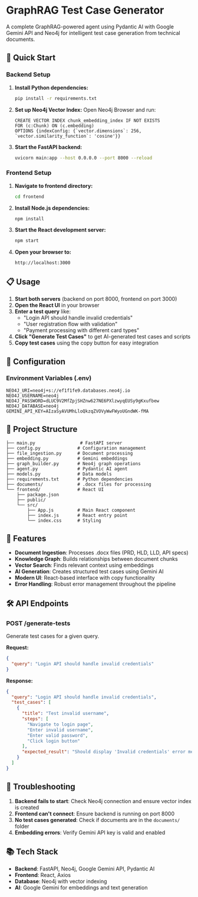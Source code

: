 # GraphRAG Test Case Generator

A complete GraphRAG-powered agent using Pydantic AI with Google Gemini API and Neo4j for intelligent test case generation from technical documents.

## 🚀 Quick Start

### Backend Setup

1. **Install Python dependencies:**
   ```bash
   pip install -r requirements.txt
   ```

2. **Set up Neo4j Vector Index:**
   Open Neo4j Browser and run:
   ```cypher
   CREATE VECTOR INDEX chunk_embedding_index IF NOT EXISTS
   FOR (c:Chunk) ON (c.embedding)
   OPTIONS {indexConfig: {`vector.dimensions`: 256, `vector.similarity_function`: 'cosine'}}
   ```

3. **Start the FastAPI backend:**
   ```bash
   uvicorn main:app --host 0.0.0.0 --port 8000 --reload
   ```

### Frontend Setup

1. **Navigate to frontend directory:**
   ```bash
   cd frontend
   ```

2. **Install Node.js dependencies:**
   ```bash
   npm install
   ```

3. **Start the React development server:**
   ```bash
   npm start
   ```

4. **Open your browser to:**
   ```
   http://localhost:3000
   ```

## 📋 Usage

1. **Start both servers** (backend on port 8000, frontend on port 3000)
2. **Open the React UI** in your browser
3. **Enter a test query** like:
   - "Login API should handle invalid credentials"
   - "User registration flow with validation"
   - "Payment processing with different card types"
4. **Click "Generate Test Cases"** to get AI-generated test cases and scripts
5. **Copy test cases** using the copy button for easy integration

## 🔧 Configuration

### Environment Variables (.env)
```
NEO4J_URI=neo4j+s://ef1f1fe9.databases.neo4j.io
NEO4J_USERNAME=neo4j
NEO4J_PASSWORD=dLUC9V2MfZpjSHZnw627NE6PXlzwyqEUSy9gKxufbew
NEO4J_DATABASE=neo4j
GEMINI_API_KEY=AIzaSyAVUMhLloQkzqZVOVyWwFWyoUGndWK-fMA
```

## 📁 Project Structure

```
├── main.py                 # FastAPI server
├── config.py              # Configuration management
├── file_ingestion.py      # Document processing
├── embedding.py           # Gemini embeddings
├── graph_builder.py       # Neo4j graph operations
├── agent.py               # Pydantic AI agent
├── models.py              # Data models
├── requirements.txt       # Python dependencies
├── documents/             # .docx files for processing
└── frontend/              # React UI
    ├── package.json
    ├── public/
    └── src/
        ├── App.js         # Main React component
        ├── index.js       # React entry point
        └── index.css      # Styling
```

## 🎯 Features

- **Document Ingestion**: Processes .docx files (PRD, HLD, LLD, API specs)
- **Knowledge Graph**: Builds relationships between document chunks
- **Vector Search**: Finds relevant context using embeddings
- **AI Generation**: Creates structured test cases using Gemini AI
- **Modern UI**: React-based interface with copy functionality
- **Error Handling**: Robust error management throughout the pipeline

## 🛠 API Endpoints

### POST /generate-tests
Generate test cases for a given query.

**Request:**
```json
{
  "query": "Login API should handle invalid credentials"
}
```

**Response:**
```json
{
  "query": "Login API should handle invalid credentials",
  "test_cases": [
    {
      "title": "Test invalid username",
      "steps": [
        "Navigate to login page",
        "Enter invalid username",
        "Enter valid password",
        "Click login button"
      ],
      "expected_result": "Should display 'Invalid credentials' error message"
    }
  ]
}
```

## 🚨 Troubleshooting

1. **Backend fails to start**: Check Neo4j connection and ensure vector index is created
2. **Frontend can't connect**: Ensure backend is running on port 8000
3. **No test cases generated**: Check if documents are in the `documents/` folder
4. **Embedding errors**: Verify Gemini API key is valid and enabled

## 📚 Tech Stack

- **Backend**: FastAPI, Neo4j, Google Gemini API, Pydantic AI
- **Frontend**: React, Axios
- **Database**: Neo4j with vector indexing
- **AI**: Google Gemini for embeddings and text generation
